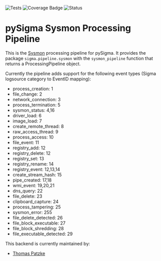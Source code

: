 ![Tests](https://github.com/SigmaHQ/pySigma-pipeline-sysmon/actions/workflows/test.yml/badge.svg)
![Coverage Badge](https://img.shields.io/endpoint?url=https://gist.githubusercontent.com/thomaspatzke/9c695cb26aae10cb8107941388340ec1/raw)
![Status](https://img.shields.io/badge/Status-pre--release-orange)

# pySigma Sysmon Processing Pipeline

This is the [Sysmon](https://learn.microsoft.com/en-us/sysinternals/downloads/sysmon) processing pipeline for pySigma. It provides the package `sigma.pipeline.sysmon` with the `sysmon_pipeline` function that returns a ProcessingPipeline object.

Currently the pipeline adds support for the following event types (Sigma logsource category to EventID mapping):

* process_creation: 1
* file_change: 2
* network_connection: 3
* process_termination: 5
* sysmon_status: 4,16
* driver_load: 6
* image_load: 7
* create_remote_thread: 8
* raw_access_thread: 9
* process_access: 10
* file_event: 11
* registry_add: 12
* registry_delete: 12
* registry_set: 13
* registry_rename: 14
* registry_event: 12,13,14
* create_stream_hash: 15
* pipe_created: 17,18
* wmi_event: 19,20,21
* dns_query: 22
* file_delete: 23
* clipboard_capture: 24
* process_tampering: 25
* sysmon_error: 255
* file_delete_detected: 26
* file_block_executable: 27
* file_block_shredding: 28
* file_executable_detected: 29

This backend is currently maintained by:

* [Thomas Patzke](https://github.com/thomaspatzke/)
